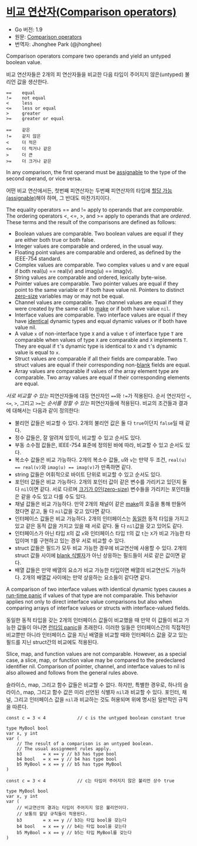 # [비교 연산자(Comparison operators)](#comparison-operators)

* Go 버전: 1.9
* 원문: [Comparison operators](https://golang.org/ref/spec#Comparison_operators)
* 번역자: Jhonghee Park (@jhonghee)

Comparison operators compare two operands and yield an untyped boolean value.

비교 연산자들은 2개의 피 연산자들을 비교한 다음 타입이 주어지지 않은(untyped) 불리언 값을 생산한다.

```
==    equal
!=    not equal
<     less
<=    less or equal
>     greater
>=    greater or equal
```

```
==    같은
!=    같지 않은
<     더 적은
<=    더 적거나 같은
>     더 큰
>=    더 크거나 같은
```

In any comparison, the first operand must be [assignable](/Properties%20of%20types%20and%20values/assignability.html) to the type of the second operand, or vice versa.

어떤 비교 연산에서든, 첫번째 피연산자는 두번째 피연산자의 타입에 [할당 가능(assignable)](/Properties%20of%20types%20and%20values/assignability.html)해야 하며, 그 반대도 마찬가지이다.

The equality operators == and != apply to operands that are *comparable*. The ordering operators <, <=, >, and >= apply to operands that are *ordered*. These terms and the result of the comparisons are defined as follows:

  * Boolean values are comparable. Two boolean values are equal if they are either both true or both false.
  * Integer values are comparable and ordered, in the usual way.
  * Floating point values are comparable and ordered, as defined by the IEEE-754 standard.
  * Complex values are comparable. Two complex values u and v are equal if both real(u) == real(v) and imag(u) == imag(v).
  * String values are comparable and ordered, lexically byte-wise.
  * Pointer values are comparable. Two pointer values are equal if they point to the same variable or if both have value nil. Pointers to distinct [zero-size](/System%20considerations/size_and_alignment_guarantees.html) variables may or may not be equal.
  * Channel values are comparable. Two channel values are equal if they were created by the same call to [make](/making_slices,_maps_and_channels.html) or if both have value `nil`.
  * Interface values are comparable. Two interface values are equal if they have [identical](/Properties%20of%20types%20and%20values/type_identity.html) dynamic types and equal dynamic values or if both have value nil.
  * A value `x` of non-interface type `X` and a value `t` of interface type `T` are comparable when values of type `X` are comparable and `X` implements `T`. They are equal if `t`'s dynamic type is identical to `X` and `t`'s dynamic value is equal to `x`.
  * Struct values are comparable if all their fields are comparable. Two struct values are equal if their corresponding non-[blank](/Declarations%20and%20scope/blank_identifier.html) fields are equal.
  * Array values are comparable if values of the array element type are comparable. Two array values are equal if their corresponding elements are equal.

*서로 비교할 수 있는* 피연산자들에 대등 연산자인 `==`와 `!=`가 적용된다. 순서 연산자인 `<`, `<=`, `>`, 그리고 `>=`는 *순서를 정할 수 있는* 피연산자들에 적용된다. 비교의 조건들과 결과에 대해서는 다음과 같이 정의한다:

 * 불리언 값들은 비교할 수 있다. 2개의 불리언 값은 둘 다 `true`이던지 `false`일 때 같다.
 * 정수 값들은, 잘 알려져 있듯이, 비교할 수 있고 순서도 있다.
 * 부동 소수점 값들은, IEEE-754 표준에 정의된 바에 따라, 비교할 수 있고 순서도 있다.
 * 복소수 값들은 비교 가능하다. 2개의 복소수 값들, `u`와 `v`는 만약 두 조건, `real(u) == real(v)`와 `imag(u) == imag(v)`가 만족하면 같다.
 * string 값들은 어휘적으로 바이트 단위로 비교할 수 있고 순서도 있다.
 * 포인터 값들은 비교 가능하다. 2개의 포인터 값이 같은 변수를 가리키고 있던지 둘 다 `nil`이면 같다. 서로 다르며 [크기가 0인(zero-size)](/System%20considerations/size_and_alignment_guarantees.html) 변수들을 가리키는 포인터들은 같을 수도 있고 다를 수도 있다.
 * 채널 값들은 비교 가능하다. 만약 2개의 채널이 같은 [make](/making_slices,_maps_and_channels.html)의 호출을 통해 만들어 졌다면 같고, 둘 다 `nil`값을 갖고 있다면 같다.
 * 인터페이스 값들은 비교 가능하다. 2개의 인터페이스는 [동일한](/Properties%20of%20types%20and%20values/type_identity.html) 동적 타입을 가지고 있고 같은 동적 값을 가지고 있을 때 서로 같다. 둘 다 `nil`값을 갖고 있어도 같다.
 * 인터페이스가 아닌 타입 `X`의 값 `x`와 인터페이스 타입 `T`의 값 `t`는 `X`가 비교 가능한 타입이며 `T`를 구현하고 있는 경우 서로 비교할 수 있다.
 * struct 값들은 필드가 모두 비교 가능한 경우에 비교연산에 사용할 수 있다. 2개의 struct 값들 사이에 [blank 식별자](/Declarations%20and%20scope/blank_identifier.html)가 아닌 상응하는 필드들이 서로 같은 값이면 같다.
 * 배열 값들은 만약 배열의 요소가 비교 가능한 타입이면 배열의 비교연산도 가능하다. 2개의 배열값 사이에는 만약 상응하는 요소들이 같다면 같다.

A comparison of two interface values with identical dynamic types causes a [run-time panic](/Run-time%20panics/) if values of that type are not comparable. This behavior applies not only to direct interface value comparisons but also when comparing arrays of interface values or structs with interface-valued fields.

동일한 동적 타입을 갖는 2개의 인터페이스 값들이 비교했을 때 만약 이 값들이 비교 가능한 값들이 아니면 [런타임 panic](/Run-time%20panics/)을 초래한다. 이러한 일들은 인터페이스간의 직접적인 비교뿐만 아니라 인터페이스 값을 지닌 배열을 비교할 때와 인터페이스 값을 갖고 있는 필드를 지닌 struct간의 비교에도 적용된다.

Slice, map, and function values are not comparable. However, as a special case, a slice, map, or function value may be compared to the predeclared identifier nil. Comparison of pointer, channel, and interface values to nil is also allowed and follows from the general rules above.

슬라이스, map, 그리고 함수 값들은 비교할 수 없다. 하지만, 특별한 경우로, 하나의 슬라이스, map, 그리고 함수 값은 미리 선언된 식별자 `nil`과 비교할 수 있다. 포인터, 채널, 그리고 인터페이스 값을 `nil`과 비교하는 것도 허용되며 위에 명시된 일반적인 규칙을 따른다.

```
const c = 3 < 4            // c is the untyped boolean constant true

type MyBool bool
var x, y int
var (
	// The result of a comparison is an untyped boolean.
	// The usual assignment rules apply.
	b3        = x == y // b3 has type bool
	b4 bool   = x == y // b4 has type bool
	b5 MyBool = x == y // b5 has type MyBool
)
```

```
const c = 3 < 4            // c는 타입이 주어지지 않은 불리언 상수 true

type MyBool bool
var x, y int
var (
	// 비교연산의 결과는 타입이 주어지지 않은 불리언이다.
	// 보통의 할당 규칙들이 적용된다.
	b3        = x == y // b3는 타입 bool을 갖는다
	b4 bool   = x == y // b4는 타입 bool을 갖는다
	b5 MyBool = x == y // b5는 타입 MyBool를 갖는다
)
```